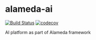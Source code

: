 # alameda-ai

[![Build Status](https://jenkins-alameda.okd.federator.ai/job/alameda-project/job/alameda-alameda-ai-pipeline/badge/icon)](https://jenkins-alameda.okd.federator.ai/blue/organizations/jenkins/alameda-ai/activity)
[![codecov](https://codecov.io/gh/containers-ai/alameda-ai/branch/master/graph/badge.svg)](https://codecov.io/gh/containers-ai/alameda-ai)

AI platform as part of Alameda framework
